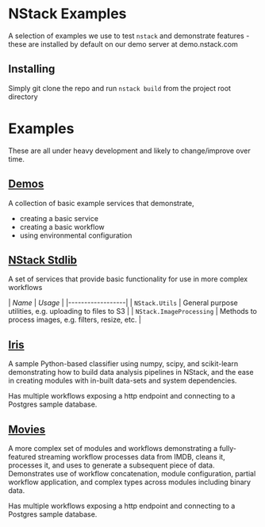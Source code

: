 # NStack Examples

A selection of examples we use to test `nstack` and demonstrate features - these are installed by default on our demo server at demo.nstack.com

## Installing

Simply git clone the repo and run `nstack build` from the project root directory

# Examples

These are all under heavy development and likely to change/improve over time.

## [Demos](https://www.github.com/nstack/nstack-examples/tree/master/demos)

A collection of basic example services that demonstrate,

* creating a basic service
* creating a basic workflow
* using environmental configuration 

## [NStack Stdlib](https://www.github.com/nstack/nstack-examples/tree/master/nstack)

A set of services that provide basic functionality for use in more complex workflows

| *Name* | *Usage* |
|------------------|
| `NStack.Utils` | General purpose utilities, e.g. uploading to files to S3 |
| `NStack.ImageProcessing` | Methods to process images, e.g. filters, resize, etc. |

## [Iris](https://www.github.com/nstack/nstack-examples/tree/master/iris)

A sample Python-based classifier using numpy, scipy, and scikit-learn demonstrating how to build data analysis pipelines in NStack, and the ease in creating modules with in-built data-sets and system dependencies.

Has multiple workflows exposing a http endpoint and connecting to a Postgres sample database.

## [Movies](https://www.github.com/nstack/nstack-examples/tree/master/movies)

A more complex set of modules and workflows demonstrating a fully-featured streaming workflow processes data from IMDB, cleans it, processes it, and uses to generate a subsequent piece of data. Demonstrates use of workflow concatenation, module configuration, partial workflow application, and complex types across modules including binary data.

Has multiple workflows exposing a http endpoint and connecting to a Postgres sample database.

